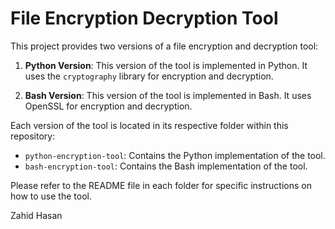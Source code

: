 # File Encryption Decryption Tool

This project provides two versions of a file encryption and decryption tool:

1. **Python Version**: This version of the tool is implemented in Python. It uses the `cryptography` library for encryption and decryption.

2. **Bash Version**: This version of the tool is implemented in Bash. It uses OpenSSL for encryption and decryption.

Each version of the tool is located in its respective folder within this repository:

- `python-encryption-tool`: Contains the Python implementation of the tool.
- `bash-encryption-tool`: Contains the Bash implementation of the tool.

Please refer to the README file in each folder for specific instructions on how to use the tool.

Zahid Hasan